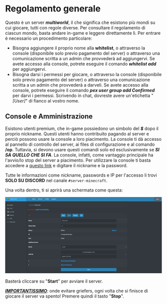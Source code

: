 # Regolamento generale
Questo è un server ***multiworld***, il che significa che esistono più mondi su cui giocare, tutti con regole diverse. 
Per consultare il regolamento di ciascun mondo, basta andare in-game e leggere direttamente lì. Per entrare è necessario un procedimento particolare:
- Bisogna aggiungere il proprio nome alla **whitelist**, o attraverso la console (disponibile solo previo pagamento del server) o attraverso una comunicazione scritta a un admin che provvederà ad aggiungervi. Se avete accesso alla console, potrete eseguire il comando ***whitelist add <nickname>*** per aggiungervi.
- Bisogna darsi i permessi per giocare, o attraverso la console (disponibile solo previo pagamento del server) o attraverso una comunicazione scritta a un admin che provvederà a darveli. Se avete accesso alla console, potrete eseguire il comando ***pex user <nickname> group add Confirmed*** per darvi i permessi. Scrivendo in chat, dovreste avere un'etichetta "*[User]*" di fianco al vostro nome.

## Console e Amministrazione
Esistono utenti premium, che in-game possiedono un simbolo del ***$*** dopo il proprio nickname. Questi utenti hanno contribuito pagando al server e perciò possono usare la console a loro piacimento. 
La console ti dà accesso al pannello di controllo del server, ai files di configurazione e al comando **/op**. Tuttavia, si devono usare questi comandi solo ed esclusivamente se ***SI SA QUELLO CHE SI FA***. 
La console, infatti, come vantaggio principale ha l'avvio/lo stop del server a piacimento. 
Per utilizzare la console ti basta accedere a [questo link](https://minecraft.gamehosting.it/panel/index.php?r=site/login) e digitare il nickname e la password. 

Tutte le informazioni come nickname, passwords e IP per l'accesso li trovi **SOLO SU DISCORD** nel canale `#server-minecraft`. 

Una volta dentro, ti si aprirà una schermata come questa:

<img src="images/main_menu.png">

Basterà cliccare su "**Start**" per avviare il server.

<u>***IMPORTANTISSIMO***</u>: onde evitare griefers, ogni volta che si finisce di giocare il server va spento! Premere quindi il tasto "**Stop**".
